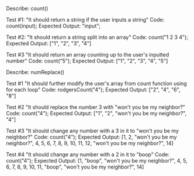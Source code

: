 Describe: count()

Test #1: "It should return a string if the user inputs a string"
Code: count(input);
Expected Output: "input";

Test #2: "It should return a string split into an array"
Code: count("1 2 3 4");
Expected Output: ["1", "2", "3", "4"]

Test #3 "It should return an array counting up to the user's inputted number"
Code: count("5");
Expected Output: ["1", "2", "3", "4", "5"]


Describe: numReplace() 

Test #1 "It should further modify the user's array from count function using for each loop"
Code: rodgersCount("4");
Expected Output: ["2", "4", "6", "8"]

Test #2 "It should replace the number 3 with "won't you be my neighbor?"
Code: count("4");
Expected Output: ["1", "2", "won't you be my neighbor?", "4"]

Test #3 "It should change any number with a 3 in it to "won't you be my neighbor?"
Code: count("4");
Expected Output: [1, 2, "won't you be my neighbor?", 4, 5, 6, 7, 8, 9, 10, 11, 12, "won't you be my neighbor?", 14]

Test #4 "It should change any number with a 2 in it to "boop"
Code: count("4");
Expected Output: [1, "boop", "won't you be my neighbor?", 4, 5, 6, 7, 8, 9, 10, 11, "boop", "won't you be my neighbor?", 14]
